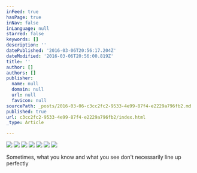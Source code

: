 ```yaml
---
inFeed: true
hasPage: true
inNav: false
inLanguage: null
starred: false
keywords: []
description: ''
datePublished: '2016-03-06T20:56:17.204Z'
dateModified: '2016-03-06T20:56:00.819Z'
title: ''
author: []
authors: []
publisher:
  name: null
  domain: null
  url: null
  favicon: null
sourcePath: _posts/2016-03-06-c3cc2fc2-9533-4e99-87f4-e2229a796fb2.md
published: true
url: c3cc2fc2-9533-4e99-87f4-e2229a796fb2/index.html
_type: Article

---
```

![](https://the-grid-user-content.s3-us-west-2.amazonaws.com/e2560b35-030f-4cc5-9ba8-1c8d3fe2bb42.jpg)
![](https://the-grid-user-content.s3-us-west-2.amazonaws.com/0b4db535-f0f8-4c5b-8b72-9c308bdcbc40.jpg)
![](https://the-grid-user-content.s3-us-west-2.amazonaws.com/0f4d9b76-ec53-4b49-adcb-85784eb8dcdf.jpg)
![](https://the-grid-user-content.s3-us-west-2.amazonaws.com/cc884132-dddc-453f-9b97-fc77190cd723.jpg)
![](https://the-grid-user-content.s3-us-west-2.amazonaws.com/c1938245-37fe-4a89-8757-e99825007322.jpg)
![](https://the-grid-user-content.s3-us-west-2.amazonaws.com/b117a7c8-f820-4b1e-8bfd-a6ee7c0a2563.jpg)
![](https://the-grid-user-content.s3-us-west-2.amazonaws.com/fd308542-6d51-447c-84d3-46469ff17f63.jpg)

Sometimes, what you know and what you see don't necessarily line up perfectly